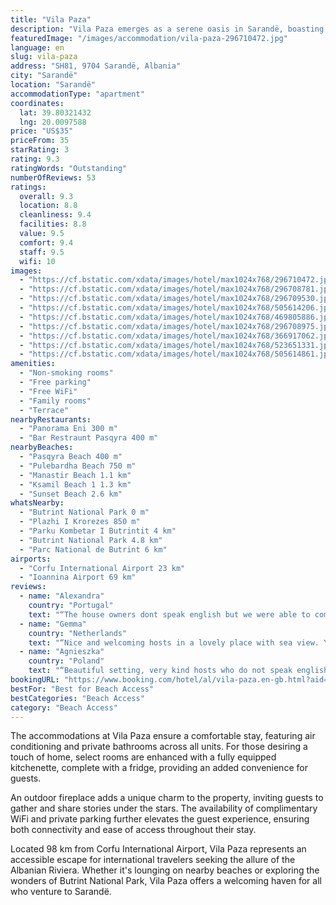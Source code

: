 ```yaml
---
title: "Vila Paza"
description: "Vila Paza emerges as a serene oasis in Sarandë, boasting a lush garden and an inviting terrace for guests seeking tranquility and comfort."
featuredImage: "/images/accommodation/vila-paza-296710472.jpg"
language: en
slug: vila-paza
address: "SH81, 9704 Sarandë, Albania"
city: "Sarandë"
location: "Sarandë"
accommodationType: "apartment"
coordinates:
  lat: 39.80321432
  lng: 20.0097588
price: "US$35"
priceFrom: 35
starRating: 3
rating: 9.3
ratingWords: "Outstanding"
numberOfReviews: 53
ratings:
  overall: 9.3
  location: 8.8
  cleanliness: 9.4
  facilities: 8.8
  value: 9.5
  comfort: 9.4
  staff: 9.5
  wifi: 10
images:
  - "https://cf.bstatic.com/xdata/images/hotel/max1024x768/296710472.jpg?k=01db7b7c88be20f974876fdc3d37b7c85cf811e05c87072e913da9b97c9b7988&o=&hp=1"
  - "https://cf.bstatic.com/xdata/images/hotel/max1024x768/296708781.jpg?k=6fa10cfca2d5316240eadeb7ba062bfd9b1e9c3fedc513d0728d1016a71d9e9d&o=&hp=1"
  - "https://cf.bstatic.com/xdata/images/hotel/max1024x768/296709530.jpg?k=c26fee302e198a325d266988d2dbf8c8e40c2462b27ee61ce0ab6b212d6c212c&o=&hp=1"
  - "https://cf.bstatic.com/xdata/images/hotel/max1024x768/505614206.jpg?k=d0a56b429ba9825e3e39cd2a99f24eaede75d74a6ff312f168e612d0a2b11bfa&o=&hp=1"
  - "https://cf.bstatic.com/xdata/images/hotel/max1024x768/469805886.jpg?k=5850af10877cd6350c4c3f4c32d23c829c8c5be57d8ed11e6ea62bb2c2cc8576&o=&hp=1"
  - "https://cf.bstatic.com/xdata/images/hotel/max1024x768/296708975.jpg?k=45fa7eb92f3cd09543cc59692734fbe6551f5306f8ac92775c3eb2e73308ee3a&o=&hp=1"
  - "https://cf.bstatic.com/xdata/images/hotel/max1024x768/366917062.jpg?k=cb4ed6d6989cafa485a302218de5acfaac64d56e554ce3f4f6603abf21bcc09c&o=&hp=1"
  - "https://cf.bstatic.com/xdata/images/hotel/max1024x768/523651331.jpg?k=e4b92352dd7e57d4d41aeb6eb932cf7654c22edb44f67f6a9f5869746af2d18c&o=&hp=1"
  - "https://cf.bstatic.com/xdata/images/hotel/max1024x768/505614861.jpg?k=81d1877b0cf5743fef5d8b8867ca03c472fb4caf11c3ea2fc9be536c765ae426&o=&hp=1"
amenities:
  - "Non-smoking rooms"
  - "Free parking"
  - "Free WiFi"
  - "Family rooms"
  - "Terrace"
nearbyRestaurants:
  - "Panorama Eni 300 m"
  - "Bar Restraunt Pasqyra 400 m"
nearbyBeaches:
  - "Pasqyra Beach 400 m"
  - "Pulebardha Beach 750 m"
  - "Manastir Beach 1.1 km"
  - "Ksamil Beach 1 1.3 km"
  - "Sunset Beach 2.6 km"
whatsNearby:
  - "Butrint National Park 0 m"
  - "Plazhi I Krorezes 850 m"
  - "Parku Kombetar I Butrintit 4 km"
  - "Butrint National Park 4.8 km"
  - "Parc National de Butrint 6 km"
airports:
  - "Corfu International Airport 23 km"
  - "Ioannina Airport 69 km"
reviews:
  - name: "Alexandra"
    country: "Portugal"
    text: "“The house owners dont speak english but we were able to comunicate with Google translate. They were very nice and we felt very welcome. The house is near to a beautiful wild beach and two familiar small restaurants”"
  - name: "Gemma"
    country: "Netherlands"
    text: "“Nice and welcoming hosts in a lovely place with sea view. You can easily walk to reach the closest beach. Room is comfy and you have a nice terrace to enjoy sunsets.”"
  - name: "Agnieszka"
    country: "Poland"
    text: "“Beautiful setting, very kind hosts who do not speak english, but somehow it's never difficult to understand each other, very spacious room with fully equipped kitchen, modern bathroom, good ac unit. Really lovely and homely atmosphere.”"
bookingURL: "https://www.booking.com/hotel/al/vila-paza.en-gb.html?aid=8035640"
bestFor: "Best for Beach Access"
bestCategories: "Beach Access"
category: "Beach Access"
---
```


The accommodations at Vila Paza ensure a comfortable stay, featuring air conditioning and private bathrooms across all units. For those desiring a touch of home, select rooms are enhanced with a fully equipped kitchenette, complete with a fridge, providing an added convenience for guests.

An outdoor fireplace adds a unique charm to the property, inviting guests to gather and share stories under the stars. The availability of complimentary WiFi and private parking further elevates the guest experience, ensuring both connectivity and ease of access throughout their stay.

Located 98 km from Corfu International Airport, Vila Paza represents an accessible escape for international travelers seeking the allure of the Albanian Riviera. Whether it's lounging on nearby beaches or exploring the wonders of Butrint National Park, Vila Paza offers a welcoming haven for all who venture to Sarandë.